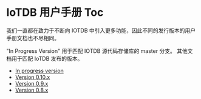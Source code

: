 <!--

    Licensed to the Apache Software Foundation (ASF) under one
    or more contributor license agreements.  See the NOTICE file
    distributed with this work for additional information
    regarding copyright ownership.  The ASF licenses this file
    to you under the Apache License, Version 2.0 (the
    "License"); you may not use this file except in compliance
    with the License.  You may obtain a copy of the License at
    
        http://www.apache.org/licenses/LICENSE-2.0
    
    Unless required by applicable law or agreed to in writing,
    software distributed under the License is distributed on an
    "AS IS" BASIS, WITHOUT WARRANTIES OR CONDITIONS OF ANY
    KIND, either express or implied.  See the License for the
    specific language governing permissions and limitations
    under the License.

-->
# IoTDB 用户手册 Toc

我们一直都在致力于不断向 IOTDB 中引入更多功能，因此不同的发行版本的用户手册文档也不尽相同。

"In Progress Version" 用于匹配 IOTDB 源代码存储库的 master 分支。
其他文档用于匹配 IoTDB 发布的版本。

- [In progress version](https://iotdb.apache.org/UserGuide/Master/Get%20Started/QuickStart.html) 
- [Version 0.10.x](https://iotdb.apache.org/UserGuide/V0.10.x/Get%20Started/QuickStart.html)
- [Version 0.9.x](https://iotdb.apache.org/UserGuide/V0.9.x/0-Get%20Started/1-QuickStart.html)
- [Version 0.8.x](https://iotdb.apache.org/UserGuide/V0.8.x/0-Get%20Started/1-QuickStart.html)
